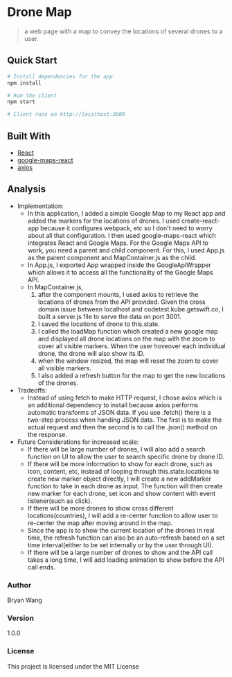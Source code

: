 # Drone Map

> a web page with a map to convey the locations of several drones to a user.

## Quick Start

``` bash
# Install dependencies for the app
npm install

# Run the client
npm start

# Client runs on http://localhost:3000
```

## Built With

* [React](https://facebook.github.io/react/)
* [google-maps-react](https://www.npmjs.com/package/google-maps-react)
* [axios](https://www.npmjs.com/package/axios)

## Analysis
* Implementation:
  - In this application, I added a simple Google Map to my React app and added the markers for the locations of drones.  I used create-react-app because it configures webpack, etc so I don't need to worry about all that configuration.  I then used google-maps-react which integrates React and Google Maps.  For the Google Maps API to work, you need a parent and child component.  For this, I used App.js as the parent component and MapContainer.js as the child.  
  - In App.js, I exported App wrapped inside the GoogleApiWrapper which allows it to access all the functionality of the Google Maps API. 
  - In MapContainer.js, 
    1. after the component mounts, I used axios to retrieve the locations of drones from the API provided.  Given the cross domain issue between localhost and codetest.kube.getswift.co, I built a server.js file to serve the data on port 3001.
    2. I saved the locations of drone to this.state.
    3. I called the loadMap function which created a new google map and displayed all drone locations on the map with the zoom to cover all visible markers.  When the user hoveover each individual drone, the drone will also show its ID.
    4. when the window resized, the map will reset the zoom to cover all visible markers.
    5. I also added a refresh button for the map to get the new locations of the drones. 
* Tradeoffs:
  - Instead of using fetch to make HTTP request, I chose axios which is an additional dependency to install because axios performs automatic transforms of JSON data.  If you use .fetch() there is a two-step process when handing JSON data. The first is to make the actual request and then the second is to call the .json() method on the response.
* Future Considerations for increased scale:
  - If there will be large number of drones, I will also add a search function on UI to allow the user to search specific drone by drone ID.
  - If there will be more information to show for each drone, such as icon, content, etc, instead of looping through this.state.locations to create new marker object directly, I will create a new addMarker function to take in each drone as input.  The function will then create new marker for each drone, set icon and show content with event listener(such as click).
  - If there will be more drones to show cross different locations(countries), I will add a re-center function to allow user to re-center the map after moving around in the map.
  - Since the app is to show the current location of the drones in real time, the refresh function can also be an auto-refresh based on a set time interval(either to be set internally or by the user through UI).
  - If there will be a large number of drones to show and the API call takes a long time, I will add loading animation to show before the API call ends.

### Author

Bryan Wang

### Version

1.0.0

### License

This project is licensed under the MIT License